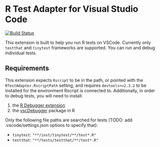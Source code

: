 # R Test Adapter for Visual Studio Code

[![Build Status](https://dev.azure.com/meakbiyik/vscode-r-test-adapter/_apis/build/status/meakbiyik.vscode-r-test-adapter?branchName=master)](https://dev.azure.com/meakbiyik/vscode-r-test-adapter/_build/latest?definitionId=1&branchName=master)

This extension is built to help you run R tests on VSCode. Currently only `testthat` and `tinytest` frameworks are supported. You can run and debug individual tests.

## Requirements

This extension expects `Rscript` to be in the path, or pointed with the `RTestAdapter.RscriptPath` setting, and requires `devtools>=2.3.2` to be installed for the environment Rscript is connected to.
Additionally, in order to debug tests, you will need to install:
 1. the [R Debugger extension](https://marketplace.visualstudio.com/items/?itemName=RDebugger.r-debugger)
 2. the [vscDebugger](https://github.com/ManuelHentschel/vscDebugger) package in R

Only the following file paths are searched for tests (TODO: add .vscode/settings.json options to specify that):
 - `tinytest`: `"**/inst/tinytest/**/test*.R"`
 - `testthat`: `"**/tests/testthat/**/test*.R"`
